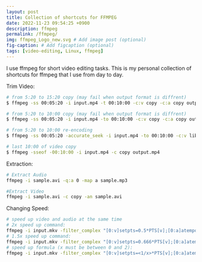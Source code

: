 ```yaml
---
layout: post
title: Collection of shortcuts for FFMPEG
date: 2022-11-23 09:54:25 +0900
description: ffmpeg
permalink: /ffmpeg/
img: ffmpeg_Logo_new.svg # Add image post (optional)
fig-caption: # Add figcaption (optional)
tags: [video-editing, Linux, ffmpeg]
---
```

I use ffmpeg for short video editing tasks. This is my personal collection of shortcuts for ffmpeg that I use from day to day.

Trim Video:
```bash
# from 5:20 to 15:20 copy (may fail when output format is diffrent)
$ ffmpeg -ss 00:05:20 -i input.mp4 -t 00:10:00 -c:v copy -c:a copy output.mp4

# from 5:20 to 10:00 copy (may fail when output format is diffrent)
$ ffmpeg -ss 00:05:20 -i input.mp4 -to 00:10:00 -c:v copy -c:a copy output.mp4

# from 5:20 to 10:00 re-encoding
$ ffmpeg -ss 00:05:20 -accurate_seek -i input.mp4 -to 00:10:00 -c:v libx264 -c:a aac output.mp4

# last 10:00 of video copy
$ ffmpeg -sseof -00:10:00 -i input.mp4 -c copy output.mp4

```

Extraction:
```bash
# Extract Audio
ffmpeg -i sample.avi -q:a 0 -map a sample.mp3

#Extract Video
ffmpeg -i sample.avi -c copy -an sample.avi


```

Changing Speed:
```bash
# speed up video and audio at the same time
# 2x speed up command:
ffmpeg -i input.mkv -filter_complex "[0:v]setpts=0.5*PTS[v];[0:a]atempo=2[a]" -map "[v]" -map "[a]" output.mkv
# 1.5x speed up command:
ffmpeg -i input.mkv -filter_complex "[0:v]setpts=0.666*PTS[v];[0:a]atempo=1.5[a]" -map "[v]" -map "[a]" output.mkv
# speed up formula (x must be between 0 and 2):
ffmpeg -i input.mkv -filter_complex "[0:v]setpts=<1/x>*PTS[v];[0:a]atempo=<x>[a]" -map "[v]" -map "[a]" output.mkv

```

